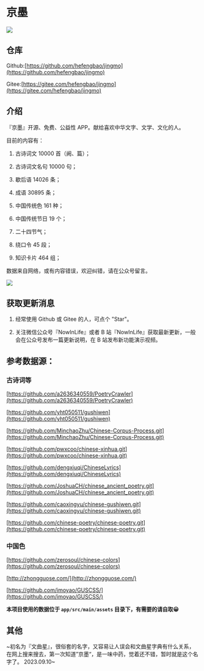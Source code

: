 # 京墨

![](screenshot/1.gif)

## 仓库

Github:[https://github.com/hefengbao/jingmo](https://github.com/hefengbao/jingmo)

Gitee:[https://gitee.com/hefengbao/jingmo](https://gitee.com/hefengbao/jingmo)

## 介绍

『京墨』开源、免费、公益性 APP。献给喜欢中华文字、文学、文化的人。

目前的内容有：

1. 古诗词文 10000 首（阙、篇）；

2. 古诗词文名句 10000 句；

3. 歇后语 14026 条；

4. 成语 30895 条；

5. 中国传统色 161 种；

6. 中国传统节日 19 个；

7. 二十四节气；

8. 绕口令 45 段；

9. 知识卡片 464 组；

数据来自网络，或有内容错误，欢迎纠错，请在公众号留言。

![](screenshot/公众号.png)

## 获取更新消息

1. 经常使用 Github 或 Gitee 的人，可点个 "Star"。

2. 关注微信公众号『NowInLife』或者 B 站『NowInLife』获取最新更新，一般会在公众号发布一篇更新说明，在 B 站发布新功能演示视频。

## 参考数据源：

### 古诗词等

[https://github.com/a2636340559/PoetryCrawler](https://github.com/a2636340559/PoetryCrawler)

[https://github.com/yht050511/gushiwen](https://github.com/yht050511/gushiwen)

[https://github.com/MinchaoZhu/Chinese-Corpus-Process.git](https://github.com/MinchaoZhu/Chinese-Corpus-Process.git)

[https://github.com/pwxcoo/chinese-xinhua.git](https://github.com/pwxcoo/chinese-xinhua.git)

[https://github.com/dengxiuqi/ChineseLyrics](https://github.com/dengxiuqi/ChineseLyrics)

[https://github.com/JoshuaCH/chinese_ancient_poetry.git](https://github.com/JoshuaCH/chinese_ancient_poetry.git)

[https://github.com/caoxingyu/chinese-gushiwen.git](https://github.com/caoxingyu/chinese-gushiwen.git)

[https://github.com/chinese-poetry/chinese-poetry.git](https://github.com/chinese-poetry/chinese-poetry.git)

### 中国色

[https://github.com/zerosoul/chinese-colors](https://github.com/zerosoul/chinese-colors)

[http://zhongguose.com/](http://zhongguose.com/)

[https://github.com/imoyao/GUSCSS/](https://github.com/imoyao/GUSCSS/)

**本项目使用的数据位于 `app/src/main/assets` 目录下，有需要的请自取😀**

## 其他

~初名为『文曲星』，很俗套的名字，又容易让人误会和文曲星字典有什么关系，在网上搜来搜去，第一次知道”京墨“，是一味中药，觉着还不错，暂时就是这个名字了。
2023.09.10~